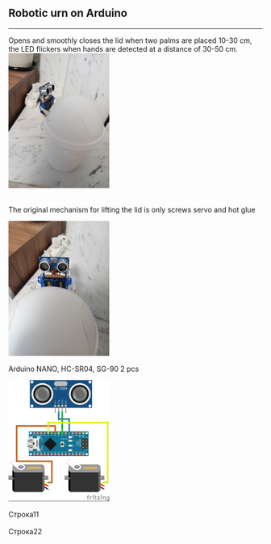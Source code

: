 ## Robotic urn on Arduino
---
Opens and smoothly closes the lid when two palms are placed 10-30 cm, the LED flickers when hands are detected at a distance of 30-50 cm.  
<img src="full.png" />
<br/><br/>

The original mechanism for lifting the lid is only screws servo and hot glue  

<img src="front.png" />  

Arduino NANO, HC-SR04, SG-90 2 pcs  

<img src="сircuit.png" />   

Строка11
<br/><br/>
Строка22  

